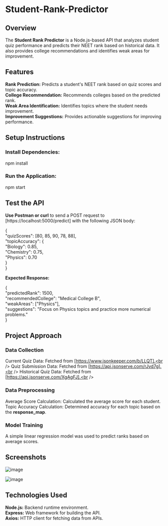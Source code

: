# Student-Rank-Predictor
## Overview

The **Student Rank Predictor** is a Node.js-based API that analyzes student quiz performance and predicts their NEET rank based on historical data. It also provides college recommendations and identifies weak areas for improvement.

## Features

**Rank Prediction:** Predicts a student's NEET rank based on quiz scores and topic accuracy.<br /> 
**College Recommendation:** Recommends colleges based on the predicted rank.<br /> 
**Weak Area Identification:** Identifies topics where the student needs improvement.<br /> 
**Improvement Suggestions:** Provides actionable suggestions for improving performance.<br /> 

## Setup Instructions

### Install Dependencies:

npm install

### Run the Application:

npm start

## Test the API

**Use Postman or curl** to send a POST request to [https://localhost:5000/predict] with the following JSON body:

{<br /> 
  "quizScores": [80, 85, 90, 78, 88],<br /> 
  "topicAccuracy": {<br /> 
    "Biology": 0.85,<br /> 
    "Chemistry": 0.75,<br /> 
    "Physics": 0.70<br /> 
  }<br /> 
}<br /> 

**Expected Response:**

{<br /> 
  "predictedRank": 1500,<br /> 
  "recommendedCollege": "Medical College B",<br /> 
  "weakAreas": ["Physics"],<br /> 
  "suggestions": "Focus on Physics topics and practice more numerical problems."<br /> 
}<br /> 

## Project Approach

### Data Collection

Current Quiz Data: Fetched from [https://www.jsonkeeper.com/b/LLQT].<br /> 
Quiz Submission Data: Fetched from [https://api.jsonserve.com/rJvd7g].<br /> 
Historical Quiz Data: Fetched from [https://api.jsonserve.com/XgAgFJ].<br /> 

### Data Preprocessing

Average Score Calculation: Calculated the average score for each student.<br /> 
Topic Accuracy Calculation: Determined accuracy for each topic based on the **response_map**.

### Model Training

A simple linear regression model was used to predict ranks based on average scores.

## Screenshots

![image](https://github.com/user-attachments/assets/cde46bf4-b11f-43d3-84c3-b38ff8d635d2)

![image](https://github.com/user-attachments/assets/b4a987af-8256-4a1a-ac8c-f5502700193f)

## Technologies Used

**Node.js:** Backend runtime environment.<br /> 
**Express:** Web framework for building the API.<br /> 
**Axios:** HTTP client for fetching data from APIs.<br /> 
